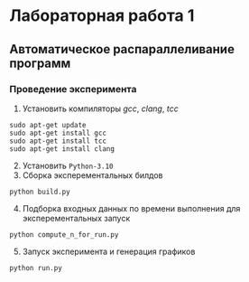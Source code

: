 # Лабораторная работа 1

## Автоматическое распараллеливание программ

### Проведение эксперимента

1. Установить компиляторы *gcc*, *clang*, *tcc*
```
sudo apt-get update
sudo apt-get install gcc  
sudo apt-get install tcc
sudo apt-get install clang
```
2. Установить `Python-3.10`
3. Сборка эксперементальных билдов
```
python build.py
```

4. Подборка входных данных по времени выполнения для эксперементальных запуск
```
python compute_n_for_run.py
```

5. Запуск эксперимента и генерация графиков
```
python run.py
```
